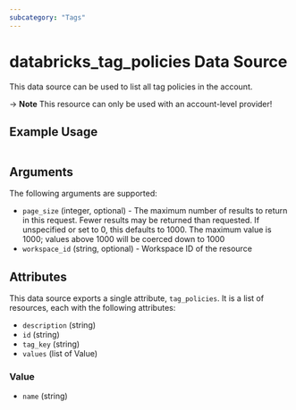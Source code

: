 ```yaml
---
subcategory: "Tags"
---
```

# databricks_tag_policies Data Source
This data source can be used to list all tag policies in the account.

-> **Note** This resource can only be used with an account-level provider!

## Example Usage
```hcl
```

## Arguments
The following arguments are supported:
* `page_size` (integer, optional) - The maximum number of results to return in this request. Fewer results may be returned than requested. If
  unspecified or set to 0, this defaults to 1000. The maximum value is 1000; values above 1000 will be coerced down
  to 1000
* `workspace_id` (string, optional) - Workspace ID of the resource


## Attributes
This data source exports a single attribute, `tag_policies`. It is a list of resources, each with the following attributes:
* `description` (string)
* `id` (string)
* `tag_key` (string)
* `values` (list of Value)

### Value
* `name` (string)